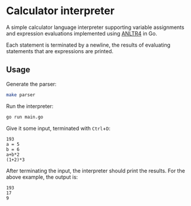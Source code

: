 # Calculator interpreter

A simple calculator language interpreter supporting variable assignments and
expression evaluations implemented using [ANLTR4](https://www.antlr.org/) in Go.

Each statement is terminated by a newline, the results of evaluating statements
that are expressions are printed.

## Usage

Generate the parser:

```bash
make parser
```

Run the interpreter:

```bash
go run main.go
```

Give it some input, terminated with `Ctrl`+`D`:

```
193
a = 5
b = 6
a+b*2
(1+2)*3
```

After terminating the input, the interpreter should print the results. For the
above example, the output is:

```
193
17
9
```
